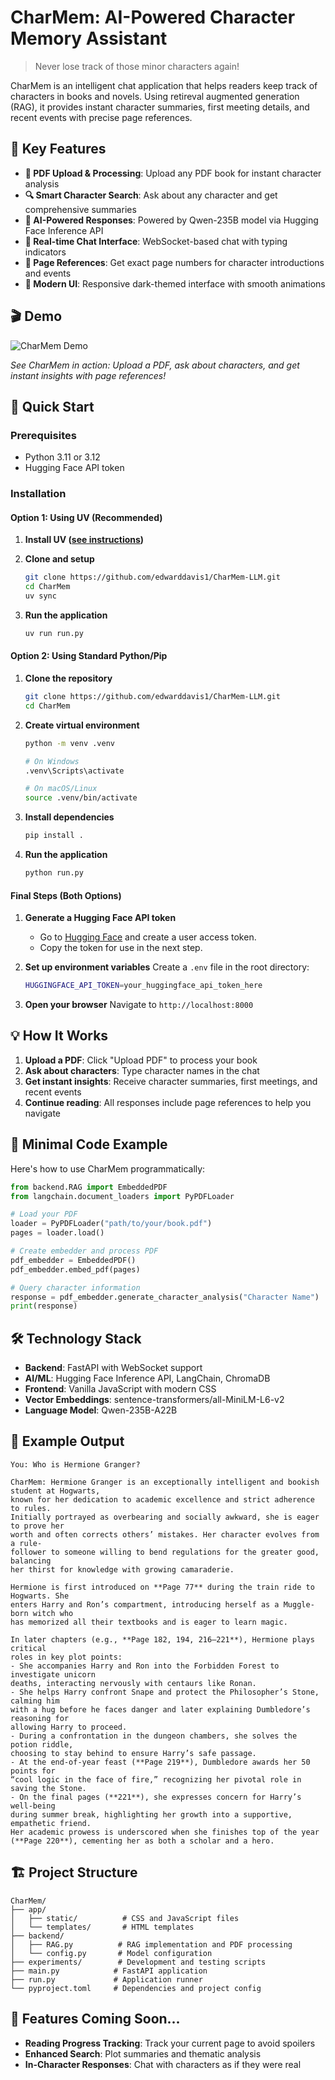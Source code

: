 # CharMem: AI-Powered Character Memory Assistant

> Never lose track of those minor characters again!

CharMem is an intelligent chat application that helps readers keep track of characters in books and novels. Using retireval augmented generation (RAG), it provides instant character summaries, first meeting details, and recent events with precise page references.

## 🌟 Key Features

-   **📄 PDF Upload & Processing**: Upload any PDF book for instant character analysis
-   **🔍 Smart Character Search**: Ask about any character and get comprehensive summaries
-   **🤖 AI-Powered Responses**: Powered by Qwen-235B model via Hugging Face Inference API
-   **💬 Real-time Chat Interface**: WebSocket-based chat with typing indicators
-   **📍 Page References**: Get exact page numbers for character introductions and events
-   **🎨 Modern UI**: Responsive dark-themed interface with smooth animations

## 🎬 Demo

![CharMem Demo](demo/CharMem_demo.gif)

_See CharMem in action: Upload a PDF, ask about characters, and get instant insights with page references!_

## 🚀 Quick Start

### Prerequisites

-   Python 3.11 or 3.12
-   Hugging Face API token

### Installation

#### Option 1: Using UV (Recommended)

1. **Install UV ([see instructions](https://docs.astral.sh/uv/getting-started/installation/))**

2. **Clone and setup**

    ```bash
    git clone https://github.com/edwarddavis1/CharMem-LLM.git
    cd CharMem
    uv sync
    ```

3. **Run the application**
    ```bash
    uv run run.py
    ```

#### Option 2: Using Standard Python/Pip

1. **Clone the repository**

    ```bash
    git clone https://github.com/edwarddavis1/CharMem-LLM.git
    cd CharMem
    ```

2. **Create virtual environment**

    ```bash
    python -m venv .venv

    # On Windows
    .venv\Scripts\activate

    # On macOS/Linux
    source .venv/bin/activate
    ```

3. **Install dependencies**

    ```bash
    pip install .
    ```

4. **Run the application**
    ```bash
    python run.py
    ```

#### Final Steps (Both Options)

1. **Generate a Hugging Face API token**

    - Go to [Hugging Face](https://huggingface.co/docs/hub/en/security-tokens) and create a user access token.
    - Copy the token for use in the next step.

2. **Set up environment variables**
   Create a `.env` file in the root directory:

    ```bash
    HUGGINGFACE_API_TOKEN=your_huggingface_api_token_here
    ```

3. **Open your browser**
   Navigate to `http://localhost:8000`

## 💡 How It Works

1. **Upload a PDF**: Click "Upload PDF" to process your book
2. **Ask about characters**: Type character names in the chat
3. **Get instant insights**: Receive character summaries, first meetings, and recent events
4. **Continue reading**: All responses include page references to help you navigate

## 🔧 Minimal Code Example

Here's how to use CharMem programmatically:

```python
from backend.RAG import EmbeddedPDF
from langchain.document_loaders import PyPDFLoader

# Load your PDF
loader = PyPDFLoader("path/to/your/book.pdf")
pages = loader.load()

# Create embedder and process PDF
pdf_embedder = EmbeddedPDF()
pdf_embedder.embed_pdf(pages)

# Query character information
response = pdf_embedder.generate_character_analysis("Character Name")
print(response)
```

## 🛠️ Technology Stack

-   **Backend**: FastAPI with WebSocket support
-   **AI/ML**: Hugging Face Inference API, LangChain, ChromaDB
-   **Frontend**: Vanilla JavaScript with modern CSS
-   **Vector Embeddings**: sentence-transformers/all-MiniLM-L6-v2
-   **Language Model**: Qwen-235B-A22B

## 📝 Example Output

```
You: Who is Hermione Granger?

CharMem: Hermione Granger is an exceptionally intelligent and bookish student at Hogwarts,
known for her dedication to academic excellence and strict adherence to rules.
Initially portrayed as overbearing and socially awkward, she is eager to prove her
worth and often corrects others’ mistakes. Her character evolves from a rule-
follower to someone willing to bend regulations for the greater good, balancing
her thirst for knowledge with growing camaraderie.

Hermione is first introduced on **Page 77** during the train ride to Hogwarts. She
enters Harry and Ron’s compartment, introducing herself as a Muggle-born witch who
has memorized all their textbooks and is eager to learn magic.

In later chapters (e.g., **Page 182, 194, 216–221**), Hermione plays critical
roles in key plot points:
- She accompanies Harry and Ron into the Forbidden Forest to investigate unicorn
deaths, interacting nervously with centaurs like Ronan.
- She helps Harry confront Snape and protect the Philosopher’s Stone, calming him
with a hug before he faces danger and later explaining Dumbledore’s reasoning for
allowing Harry to proceed.
- During a confrontation in the dungeon chambers, she solves the potion riddle,
choosing to stay behind to ensure Harry’s safe passage.
- At the end-of-year feast (**Page 219**), Dumbledore awards her 50 points for
“cool logic in the face of fire,” recognizing her pivotal role in saving the Stone.
- On the final pages (**221**), she expresses concern for Harry’s well-being
during summer break, highlighting her growth into a supportive, empathetic friend.
Her academic prowess is underscored when she finishes top of the year
(**Page 220**), cementing her as both a scholar and a hero.
```

## 🏗️ Project Structure

```
CharMem/
├── app/
│   ├── static/          # CSS and JavaScript files
│   └── templates/       # HTML templates
├── backend/
│   ├── RAG.py          # RAG implementation and PDF processing
│   └── config.py       # Model configuration
├── experiments/        # Development and testing scripts
├── main.py            # FastAPI application
├── run.py             # Application runner
└── pyproject.toml     # Dependencies and project config
```

## 🔮 Features Coming Soon...

-   **Reading Progress Tracking**: Track your current page to avoid spoilers
-   **Enhanced Search**: Plot summaries and thematic analysis
-   **In-Character Responses**: Chat with characters as if they were real
